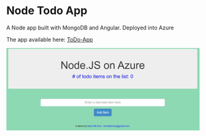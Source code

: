 # Node Todo App

A Node app built with MongoDB and Angular. 
Deployed into Azure

The app available here: [ToDo-App](https://todolistkm.azurewebsites.net/)

![](todoapp.jpg)
